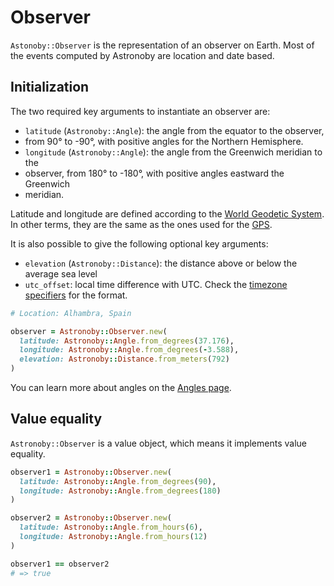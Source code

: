 # Observer

`Astonoby::Observer` is the representation of an observer on Earth. Most of the
events computed by Astronoby are location and date based.

## Initialization

The two required key arguments to instantiate an observer are:
* `latitude` (`Astronoby::Angle`): the angle from the equator to the observer,
* from 90° to -90°, with positive angles for the Northern Hemisphere.
* `longitude` (`Astronoby::Angle`): the angle from the Greenwich meridian to the
* observer, from 180° to -180°, with positive angles eastward the Greenwich
* meridian.

Latitude and longitude are defined according to the [World Geodetic System].
In other terms, they are the same as the ones used for the [GPS].

It is also possible to give the following optional key arguments:
* `elevation` (`Astronoby::Distance`): the distance above or below the average sea level
* `utc_offset`: local time difference with UTC. Check the [timezone specifiers] for the format.

```rb
# Location: Alhambra, Spain

observer = Astronoby::Observer.new(
  latitude: Astronoby::Angle.from_degrees(37.176),
  longitude: Astronoby::Angle.from_degrees(-3.588),
  elevation: Astronoby::Distance.from_meters(792)
)
```

You can learn more about angles on the [Angles page].

## Value equality

`Astronoby::Observer` is a value object, which means it implements value
equality.

```rb
observer1 = Astronoby::Observer.new(
  latitude: Astronoby::Angle.from_degrees(90),
  longitude: Astronoby::Angle.from_degrees(180)
)

observer2 = Astronoby::Observer.new(
  latitude: Astronoby::Angle.from_hours(6),
  longitude: Astronoby::Angle.from_hours(12)
)

observer1 == observer2
# => true
```

[World Geodetic System]: https://en.wikipedia.org/wiki/World_Geodetic_System
[GPS]: https://en.wikipedia.org/wiki/GPS
[timezone specifiers]: https://ruby-doc.org/3.4.1/Time.html#class-Time-label-Timezone+Specifiers
[Angles page]: angles.md
